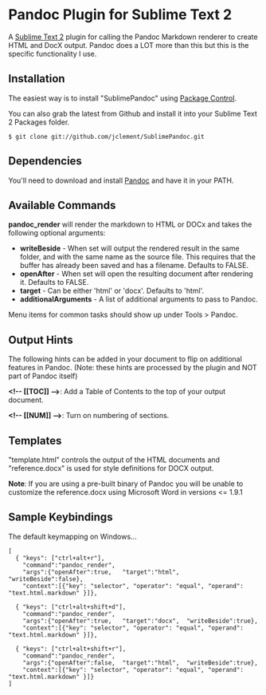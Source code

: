 # Pandoc Plugin for Sublime Text 2 #

A [Sublime Text 2](http://www.sublimetext.com/2) plugin for calling the Pandoc Markdown renderer to create HTML and DocX output.  Pandoc does a LOT more than this but this is the specific functionality I use.

## Installation ##

The easiest way is to install "SublimePandoc" using [Package Control](http://wbond.net/sublime_packages/package_control).

You can also grab the latest from Github and install it into your Sublime Text 2 Packages folder.

~~~~~~~~~~~~~ {#mycode .sh}
$ git clone git://github.com/jclement/SublimePandoc.git
~~~~~~~~~~~~~~~~~~~~~~

## Dependencies ##

You'll need to download and install [Pandoc] and have it in your PATH.

## Available Commands ##

**pandoc_render** will render the markdown to HTML or DOCx and takes the following optional arguments:

*	**writeBeside** - When set will output the rendered result in the same folder, and with the same name as the source file.  This requires that the buffer has already been saved and has a filename.  Defaults to FALSE.
*	**openAfter** - When set will open the resulting document after rendering it.  Defaults to FALSE.
*	**target** - Can be either 'html' or 'docx'.  Defaults to 'html'.
* **additionalArguments** - A list of additional arguments to pass to Pandoc.

Menu items for common tasks should show up under Tools > Pandoc.

## Output Hints ##

The following hints can be added in your document to flip on additional features in Pandoc.  (Note: these hints are processed by the plugin and NOT part of Pandoc itself)

**\<!-- \[\[TOC]] -->**: Add a Table of Contents to the top of your output document.

**\<!-- \[\[NUM]] -->**: Turn on numbering of sections.

## Templates ##

"template.html" controls the output of the HTML documents and "reference.docx" is used for style definitions for DOCX output. 

**Note**:  If you are using a pre-built binary of Pandoc you will be unable to customize the reference.docx using Microsoft Word in versions <= 1.9.1

## Sample Keybindings ##

The default keymapping on Windows...

~~~~~ {#mycode .python .numberLines startFrom="100"}
[
  { "keys": ["ctrl+alt+r"],     
    "command":"pandoc_render", 
    "args":{"openAfter":true,   "target":"html",  "writeBeside":false},
    "context":[{"key": "selector", "operator": "equal", "operand": "text.html.markdown" }]},

  { "keys": ["ctrl+alt+shift+d"],   
    "command":"pandoc_render", 
    "args":{"openAfter":true,   "target":"docx",  "writeBeside":true},
    "context":[{"key": "selector", "operator": "equal", "operand": "text.html.markdown" }]},

  { "keys": ["ctrl+alt+shift+r"],   
    "command":"pandoc_render", 
    "args":{"openAfter":false,  "target":"html",  "writeBeside":true},
    "context":[{"key": "selector", "operator": "equal", "operand": "text.html.markdown" }]}
]
~~~~~~~~~~~~~~~~~~~~~~~~~~~~~~~~~~~~~~

[Pandoc]: http://johnmacfarlane.net/pandoc/	